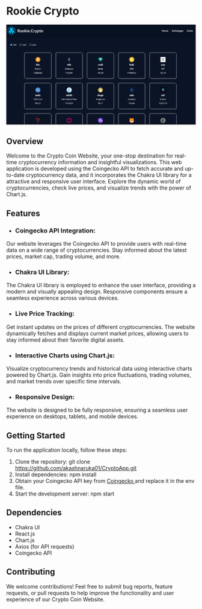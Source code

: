 
# Rookie Crypto
![Image](src/Assests/rookie.png)
## Overview
Welcome to the Crypto Coin Website, your one-stop destination for real-time cryptocurrency information and insightful visualizations. This web application is developed using the Coingecko API to fetch accurate and up-to-date cryptocurrency data, and it incorporates the Chakra UI library for a attractive and responsive user interface. Explore the dynamic world of cryptocurrencies, check live prices, and visualize trends with the power of Chart.js.

## Features
* ### Coingecko API Integration: 
Our website leverages the Coingecko API to provide users with real-time data on a wide range of cryptocurrencies. Stay informed about the latest prices, market cap, trading volume, and more.

* ### Chakra UI Library: 
The Chakra UI library is employed to enhance the user interface, providing a modern and visually appealing design. Responsive components ensure a seamless experience across various devices.

* ### Live Price Tracking: 
Get instant updates on the prices of different cryptocurrencies. The website dynamically fetches and displays current market prices, allowing users to stay informed about their favorite digital assets.

* ### Interactive Charts using Chart.js:
 Visualize cryptocurrency trends and historical data using interactive charts powered by Chart.js. Gain insights into price fluctuations, trading volumes, and market trends over specific time intervals.

* ### Responsive Design: 
The website is designed to be fully responsive, ensuring a seamless user experience on desktops, tablets, and mobile devices.

## Getting Started
To run the application locally, follow these steps:

1. Clone the repository: git clone https://github.com/akashnaruka01/CryptoApp.git
2. Install dependencies: npm install
3. Obtain your Coingecko API key from <a href="https://www.coingecko.com/">Coingecko </a>  and replace it in the env file.
4. Start the development server: npm start

## Dependencies
* Chakra UI
* React.js
* Chart.js
* Axios (for API requests)
* Coingecko API

## Contributing
We welcome contributions! Feel free to submit bug reports, feature requests, or pull requests to help improve the functionality and user experience of our Crypto Coin Website.
